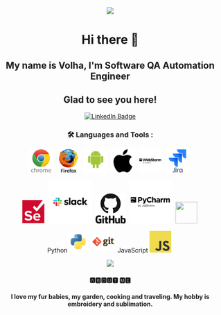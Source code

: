 <div align="center">
<div id="header" align="center">
   <img src="https://media.giphy.com/media/v1.Y2lkPTc5MGI3NjExNmptNDNieHoyaDh5MXNnbnh0ZHFpejZ2N2k0a2M4ZXdkd25xeXIyNCZlcD12MV9pbnRlcm5hbF9naWZfYnlfaWQmY3Q9Zw/TdjQAgDIkRsYm1HUbt/giphy.gif" width="200"/>
</div>
  
# Hi there 👋
<div align="center">
  
## My name is Volha, I'm Software QA Automation Engineer
  <div align="center">
    
## Glad to see you here!
  <div align="center">
    
<a href="https://www.linkedin.com/in/volha-bratuhin/">
<div id="badges">
  <img src="https://img.shields.io/badge/LinkedIn-blue?style=for-the-badge&logo=linkedin&logoColor=white" alt="LinkedIn Badge"/>
  </a>
  </div>


### :hammer_and_wrench: Languages and Tools :
<div align="center">
  
<div>
  
  <img src="https://github.com/devicons/devicon/blob/master/icons/chrome/chrome-original-wordmark.svg" title="Chrome" alt="Chrome" width="55"/>&nbsp;
  <img src="https://github.com/devicons/devicon/blob/master/icons/firefox/firefox-original-wordmark.svg" title="Firefox" alt="Firefox" width="55"/>&nbsp; 
  <img src="https://github.com/devicons/devicon/blob/master/icons/android/android-original-wordmark.svg" title="Android" alt="Android" width="55"/>&nbsp;
  <img src="https://github.com/devicons/devicon/blob/master/icons/apple/apple-original.svg" title="Apple" alt="Apple" width="55"/>&nbsp; 
  <img src="https://github.com/devicons/devicon/blob/master/icons/webstorm/webstorm-original-wordmark.svg" title="Webstorm" alt="Webstorm" width="55"/>&nbsp; 
  <img src="https://github.com/devicons/devicon/blob/master/icons/jira/jira-original-wordmark.svg" title="Jira" alt="Jira" width="55"/>&nbsp;  

 <img src="https://github.com/devicons/devicon/blob/master/icons/selenium/selenium-original.svg" alt="Selenium" width="55"/>&nbsp;
 <img src="https://github.com/devicons/devicon/blob/master/icons/slack/slack-original-wordmark.svg" width="100" height="100" />&nbsp;
 <img src="https://github.com/devicons/devicon/blob/master/icons/github/github-original-wordmark.svg" width="70" height="70" />&nbsp;
 <img src="https://github.com/devicons/devicon/blob/master/icons/pycharm/pycharm-original-wordmark.svg" width="100" height="100" />&nbsp;
  <img src="https://upload.wikimedia.org/wikipedia/commons/thumb/d/d5/Selenium_Logo.png/861px-Selenium_Logo.png?20200511151950" width="50" height="50" />&nbsp;

  Python<img src="https://raw.githubusercontent.com/github/explore/80688e429a7d4ef2fca1e82350fe8e3517d3494d/topics/python/python.png" width="50" height="50" />&nbsp; 
  <img src="https://raw.githubusercontent.com/github/explore/80688e429a7d4ef2fca1e82350fe8e3517d3494d/topics/git/git.png" width="50" height="50" />&nbsp;
    JavaScript <img src="https://raw.githubusercontent.com/github/explore/80688e429a7d4ef2fca1e82350fe8e3517d3494d/topics/javascript/javascript.png" width="50" height="50" />&nbsp;

<div align="center">
<div id="header" align="center">
   <img src="https://camo.githubusercontent.com/b70081ec9c6d16a35bf18610619030bfc810cda3118051cf75ace93700e233c1/68747470733a2f2f63646e2e6472696262626c652e636f6d2f75736572732f313336343032392f73637265656e73686f74732f31363039333236382f6d656469612f36386538326137666234393034363134613930363664366235343063313462322e676966" width="300"/>
</div>

<h4>🅰🅱🅾🆄🆃 🅼🅴 </h4>
<div align="center">
  
#### I love my fur babies, my garden, cooking and traveling. My hobby is embroidery and sublimation.
<div align="center">



<!--
**Volha-bratuhin/Volha-bratuhin** is a ✨ _special_ ✨ repository because its `README.md` (this file) appears on your GitHub profile.

Here are some ideas to get you started:

- 🔭 I’m currently working on ...
- 🌱 I’m currently learning ...
- 👯 I’m looking to collaborate on ...
- 🤔 I’m looking for help with ...
- 💬 Ask me about ...
- 📫 How to reach me: ...
- 😄 Pronouns: ...
- ⚡ Fun fact: ...
-->
